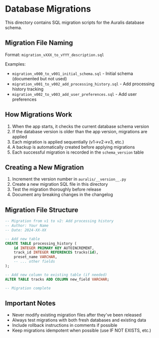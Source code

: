 # Database Migrations

This directory contains SQL migration scripts for the Auralis database schema.

## Migration File Naming

Format: `migration_vXXX_to_vYYY_description.sql`

Examples:
- `migration_v000_to_v001_initial_schema.sql` - Initial schema (documented but not used)
- `migration_v001_to_v002_add_processing_history.sql` - Add processing history tracking
- `migration_v002_to_v003_add_user_preferences.sql` - Add user preferences

## How Migrations Work

1. When the app starts, it checks the current database schema version
2. If the database version is older than the app version, migrations are applied
3. Each migration is applied sequentially (v1→v2→v3, etc.)
4. A backup is automatically created before applying migrations
5. Each successful migration is recorded in the `schema_version` table

## Creating a New Migration

1. Increment the version number in `auralis/__version__.py`
2. Create a new migration SQL file in this directory
3. Test the migration thoroughly before release
4. Document any breaking changes in the changelog

## Migration File Structure

```sql
-- Migration from v1 to v2: Add processing history
-- Author: Your Name
-- Date: 2024-XX-XX

-- Add new table
CREATE TABLE processing_history (
    id INTEGER PRIMARY KEY AUTOINCREMENT,
    track_id INTEGER REFERENCES tracks(id),
    preset_name VARCHAR,
    -- ... other fields
);

-- Add new column to existing table (if needed)
ALTER TABLE tracks ADD COLUMN new_field VARCHAR;

-- Migration complete
```

## Important Notes

- Never modify existing migration files after they've been released
- Always test migrations with both fresh databases and existing data
- Include rollback instructions in comments if possible
- Keep migrations idempotent when possible (use IF NOT EXISTS, etc.)
